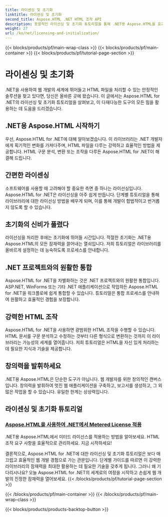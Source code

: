 ```yaml
---
title: 라이센싱 및 초기화
linktitle: 라이센싱 및 초기화
second_title: Aspose.HTML .NET HTML 조작 API
description: 포괄적인 라이선싱 및 초기화 튜토리얼을 통해 .NET용 Aspose.HTML을 효과적으로 활용하는 방법을 알아보세요. 이 도구의 잠재력을 최대한 활용하세요.
weight: 27
url: /ko/net/licensing-and-initialization/
---
```


{{< blocks/products/pf/main-wrap-class >}}
{{< blocks/products/pf/main-container >}}
{{< blocks/products/pf/tutorial-page-section >}}

# 라이센싱 및 초기화


.NET을 사용하여 웹 개발의 세계에 뛰어들고 HTML 파일을 처리할 수 있는 안정적인 솔루션을 찾고 있다면, 당신은 올바른 곳에 왔습니다. 이 글에서는 Aspose.HTML for .NET의 라이선싱 및 초기화 튜토리얼을 살펴보고, 이 다재다능한 도구의 모든 힘을 활용하는 데 도움을 드리겠습니다.

## .NET용 Aspose.HTML 시작하기

우선, Aspose.HTML for .NET에 대해 알아보겠습니다. 이 라이브러리는 .NET 개발자에게 획기적인 변화를 가져다주며, HTML 파일을 다루는 강력하고 효율적인 방법을 제공합니다. HTML 구문 분석, 변환 또는 조작을 다루든 Aspose.HTML for .NET이 해결해 드립니다. 

## 간편한 라이센싱

소프트웨어를 사용할 때 고려해야 할 중요한 측면 중 하나는 라이선싱입니다. Aspose.HTML for .NET은 라이선싱을 아주 쉽게 만듭니다. 단계별 튜토리얼을 통해 라이브러리에 대한 라이선싱 방법을 배우게 되며, 이를 통해 개발이 합법적이고 번거롭지 않도록 할 수 있습니다. 

## 초기화의 신비가 풀렸다

라이선싱을 처리한 후에는 초기화에 뛰어들 시간입니다. 적절한 초기화는 .NET용 Aspose.HTML의 모든 잠재력을 끌어내는 열쇠입니다. 저희 튜토리얼은 라이브러리를 올바르게 설정하는 데 능숙하도록 프로세스를 안내합니다. 

## .NET 프로젝트와의 원활한 통합

Aspose.HTML for .NET을 차별화하는 것은 .NET 프로젝트와의 원활한 통합입니다. ASP.NET, WinForms 또는 기타 .NET 애플리케이션으로 작업하든 Aspose.HTML for .NET을 워크플로에 쉽게 통합할 수 있습니다. 튜토리얼은 통합 프로세스를 안내하여 원활하고 효율적인 경험을 보장합니다.

## 강력한 HTML 조작

Aspose.HTML for .NET을 사용하면 광범위한 HTML 조작을 수행할 수 있습니다. HTML 문서를 구문 분석하고 수정하는 것부터 다른 형식으로 변환하는 것까지 이 라이브러리는 가능성의 세계를 열어줍니다. 저희 튜토리얼은 HTML을 자신 있게 처리하는 데 필요한 지식과 기술을 제공합니다.

## 창의력을 발휘하세요

.NET용 Aspose.HTML은 단순한 도구가 아닙니다. 웹 개발자를 위한 창의적인 캔버스입니다. 창의력을 발휘하여 멋진 웹 애플리케이션을 구축하고, 보고서를 생성하고, 그 외 많은 작업을 할 수 있습니다. 유일한 한계는 상상력입니다.

## 라이센싱 및 초기화 튜토리얼
### [Aspose.HTML을 사용하여 .NET에서 Metered License 적용](./apply-metered-license/)
.NET용 Aspose.HTML에서 미터드 라이선스를 적용하는 방법을 알아보세요. HTML 조작 요구 사항을 효율적으로 관리하세요. 지금 시작하세요!

결론적으로, Aspose.HTML for .NET에 대한 라이선싱 및 초기화 튜토리얼은 보다 매끄럽고 효율적인 웹 개발 경험으로 가는 관문입니다. 단계별 가이드를 따르면 이 강력한 라이브러리의 잠재력을 최대한 활용하는 데 필요한 기술을 갖추게 됩니다. 그러니 왜 기다리시나요? 오늘 Aspose.HTML for .NET의 세계로의 여정을 시작하고 손쉽게 웹 개발의 진정한 잠재력을 열어보세요.
{{< /blocks/products/pf/tutorial-page-section >}}

{{< /blocks/products/pf/main-container >}}
{{< /blocks/products/pf/main-wrap-class >}}

{{< blocks/products/products-backtop-button >}}
